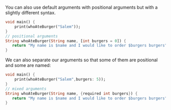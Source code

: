 You can also use default arguments with positional arguments but with a slightly different syntax.

```dart
void main() {
    print(whoAteBurger("Salem"));
}
// positional arguments
String whoAteBurger(String name, [int burgers = 0]) {
   return "My name is $name and I would like to order $burgers burgers";
}
```

We can also separate our arguments so that some of them are positional and some are named:

```dart
void main() {
    print(whoAteBurger("Salem",burgers: 5));
}
// mixed arguments
String whoAteBurger(String name, {required int burgers}) {
   return "My name is $name and I would like to order $burgers burgers";
}
```
